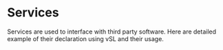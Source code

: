 # Services

Services are used to interface with third party software. Here are detailed example of their declaration using vSL and their usage.
